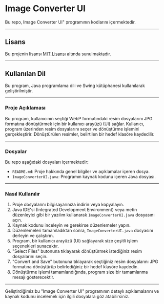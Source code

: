 # Image Converter UI

Bu repo, Image Converter UI" programının kodlarını içermektedir.

---

## Lisans

Bu projenin lisansı [MIT Lisansı](https://opensource.org/licenses/MIT) altında sunulmaktadır.

---

## Kullanılan Dil

Bu program, Java programlama dili ve Swing kütüphanesi kullanılarak geliştirilmiştir.

---


### Proje Açıklaması

Bu program, kullanıcının seçtiği WebP formatındaki resim dosyalarını JPG formatına dönüştürmek için bir kullanıcı arayüzü (UI) sağlar. Kullanıcı, program üzerinden resim dosyalarını seçer ve dönüştürme işlemini gerçekleştirir. Dönüştürülen resimler, belirtilen bir hedef klasöre kaydedilir.

---

### Dosyalar

Bu repo aşağıdaki dosyaları içermektedir:

- `README.md`: Proje hakkında genel bilgiler ve açıklamalar içeren dosya.
- `ImageConverterUI.java`: Programın kaynak kodunu içeren Java dosyası.

---

### Nasıl Kullanılır

1. Proje dosyalarını bilgisayarınıza indirin veya kopyalayın.
2. Java IDE'si (Integrated Development Environment) veya metin düzenleyici gibi bir yazılım kullanarak `ImageConverterUI.java` dosyasını açın.
3. Kaynak kodunu inceleyin ve gerekirse düzenlemeler yapın.
4. Düzenlemeleri tamamladıktan sonra, `ImageConverterUI.java` dosyasını derleyin ve çalıştırın.
5. Program, bir kullanıcı arayüzü (UI) sağlayarak size çeşitli işlem seçenekleri sunacaktır.
6. "Select Files" butonuna tıklayarak dönüştürmek istediğiniz resim dosyalarını seçin.
7. "Convert and Save" butonuna tıklayarak seçtiğiniz resim dosyalarını JPG formatına dönüştürüp belirlediğiniz bir hedef klasöre kaydedin.
8. Dönüştürme işlemi tamamlandığında, program size bir tamamlanma mesajı gösterecektir.

---

Geliştirdiğimiz bu "Image Converter UI" programının detaylı açıklamalarını ve kaynak kodunu incelemek için ilgili dosyalara göz atabilirsiniz.
